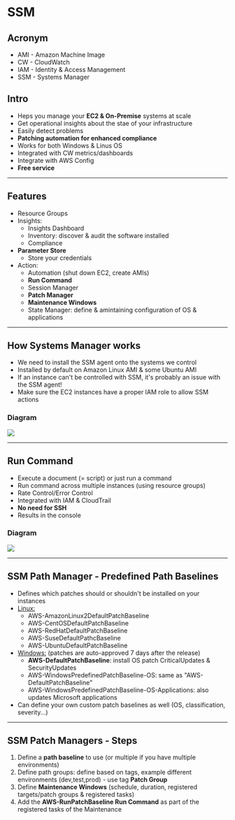 # SSM

## Acronym
* AMI - Amazon Machine Image
* CW - CloudWatch
* IAM - Identity & Access Management
* SSM - Systems Manager

## Intro
* Heps you manage your **EC2 & On-Premise** systems at scale
* Get operational insights about the stae of your infrastructure
* Easily detect problems
* **Patching automation for enhanced compliance**
* Works for both Windows & Linus OS
* Integrated with CW metrics/dashboards
* Integrate with AWS Config
* **Free service**

---

## Features
* Resource Groups
* Insights:
  * Insights Dashboard
  * Inventory: discover & audit the software installed
  * Compliance
* **Parameter Store**
  * Store your credentials
* Action:
  * Automation (shut down EC2, create AMIs)
  * **Run Command**
  * Session Manager
  * **Patch Manager**
  * **Maintenance Windows**
  * State Manager: define & amintaining configuration of OS & applications
  
---

## How Systems Manager works
* We need to install the SSM agent onto the systems we control
* Installed by default on Amazon Linux AMI & some Ubuntu AMI
* If an instance can't be controlled with SSM, it's probably an issue with the SSM agent!
* Make sure the EC2 instances have a proper IAM role to allow SSM actions

### Diagram
[<img src="https://i.imgur.com/Vd0WIol.png">](https://i.imgur.com/Vd0WIol.png)

---

## Run Command
* Execute a document (= script) or just run a command
* Run command across multiple instances (using resource groups)
* Rate Control/Error Control
* Integrated with IAM & CloudTrail
* **No need for SSH**
* Results in the console

### Diagram
[<img src="https://i.imgur.com/rNrbQcb.png">](https://i.imgur.com/rNrbQcb.png)

---

## SSM Path Manager - Predefined Path Baselines
* Defines which patches should or shouldn't be installed on your instances
* <ins>Linux:</ins>
  * AWS-AmazonLinux2DefaultPatchBaseline
  * AWS-CentOSDefaultPatchBaseline
  * AWS-RedHatDefaultPatchBaseline
  * AWS-SuseDefaultPathcBaseline
  * AWS-UbuntuDefaultPatchBaseline   
* <ins>Windows:</ins> (patches are auto-approved 7 days after the release)
  * **AWS-DefaultPatchBaseline**: install OS patch CriticalUpdates & SecurityUpdates
  * AWS-WindowsPredefinedPatchBaseline-OS: same as "AWS-DefaultPatchBaseline"
  * AWS-WindowsPredefinedPatchBaseline-OS-Applications: also updates Microsoft applications
* Can define your own custom patch baselines as well (OS, classification, severity...)

---

## SSM Patch Managers - Steps
1) Define a **path baseline** to use (or multiple if you have multiple environments)
2) Define path groups: define based on tags, example different environments (dev,test,prod) - use tag **Patch Group**
3) Define **Maintenance Windows** (schedule, duration, registered targets/patch groups & registered tasks)
4) Add the **AWS-RunPatchBaseline Run Command** as part of the registered tasks of the Maintenance 
